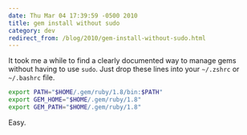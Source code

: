 ```yaml
---
date: Thu Mar 04 17:39:59 -0500 2010
title: gem install without sudo
category: dev
redirect_from: /blog/2010/gem-install-without-sudo.html
---
```


It took me a while to find a clearly documented way to manage
gems without having to use `sudo`. Just drop these lines into your
`~/.zshrc` or `~/.bashrc` file.

```sh
export PATH="$HOME/.gem/ruby/1.8/bin:$PATH"
export GEM_HOME="$HOME/.gem/ruby/1.8"
export GEM_PATH="$HOME/.gem/ruby/1.8"
```

Easy.

[gist]: https://gist.github.com/itspriddle/322210
